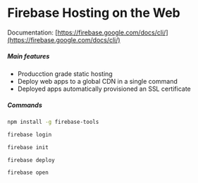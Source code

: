 # Firebase Hosting on the Web

Documentation: [https://firebase.google.com/docs/cli/](https://firebase.google.com/docs/cli/)

##### Main features
 - Producction grade static hosting
 - Deploy web apps to a global CDN in a single command
 - Deployed apps automatically provisioned an SSL certificate

##### Commands

```bash
npm install -g firebase-tools
```

```bash
firebase login
```

```bash
firebase init
```

```bash
firebase deploy
```

```bash
firebase open
```

